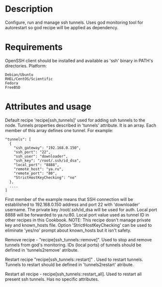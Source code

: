 Description
===========

Configure, run and manage ssh tunnels. Uses god monitoring tool for autorestart so god recipe will be applied as dependency.

Requirements
============

OpenSSH client should be installed and available as 'ssh' binary in PATH's directories.
Platform:

    Debian/Ubuntu
    RHEL/CentOS/Scientific
    Fedora
    FreeBSD


Attributes and usage
==========

Default recipe 'recipe[ssh_tunnels]' used for adding ssh tunnels to the node. Tunnels properties described in 'tunnels' attribute. It is an array. Each member of this array defines one tunnel.
For example:

	"tunnels": [
	  {
	    "ssh_gateway": "192.168.0.150",
	    "ssh_port": "22",
	    "ssh_user": "downloader",
	    "ssh_key": "/root/.ssh/id_dsa",
	    "local_port": "8888",
	    "remote_host": "ya.ru",
	    "remote_port": "80",
	    "StrictHostKeyChecking": "no"
	  },
	  ....
	]

First member of the example means that SSH connection will be establilshed to 192.168.0.150 address and port 22 with  'downloader' username. The private key /root/.ssh/id_dsa will be used for auth. Local port 8888 will be forwarded to ya.ru:80. Local port value used as tunnel ID in other recipes in this Cookbook.
NOTE: This recipe dosn't manage private key and known_hosts file. Option 'StrictHostKeyChecking' can be used to eliminate 'yes/no' prompt about known_hosts but it isn't safety.

Remove recipe - "recipe[ssh_tunnels::remove]". Used to stop and remove tunnels from god's monitoring. IDs (local ports) of tunnels should be defined in 'tunnels2remove' atribute.

Restart recipe "recipe[ssh_tunnels::restart]" . Used to restart tunnels.  Tunnels to restart should be defined in 'tunnels2restart' atribute.

Restart all recipe - recipe[ssh_tunnels::restart_all]. Used to restart all present ssh tunnels. Has no specific attributes.
